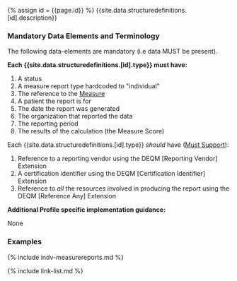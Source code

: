 {% assign id = {{page.id}} %}
{{site.data.structuredefinitions.[id].description}}

### Mandatory Data Elements and Terminology

The following data-elements are mandatory (i.e data MUST be present).

**Each {{site.data.structuredefinitions.[id].type}} must have:**

1. A status
1. A measure report type hardcoded to "individual"
1. The reference to the [Measure]({{site.data.fhir.path}}measure.html)
1. A patient the report is for
1. The date the report was generated
1. The organization that reported the data
1. The reporting period
1. The results of the calculation (the Measure Score)


Each {{site.data.structuredefinitions.[id].type}} *should* have ([Must Support](guidance.html#must-support)):

1. Reference to a reporting vendor using the DEQM [Reporting Vendor] Extension
1. A certification identifier using the DEQM [Certification Identifier] Extension
1. Reference to *all* the resources involved in producing the report using the DEQM [Reference Any] Extension

**Additional Profile specific implementation guidance:**

None

### Examples

{% include indv-measurereports.md %}

{% include link-list.md %}
